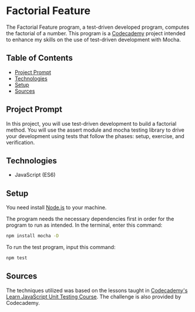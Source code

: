 # **Factorial Feature**

The Factorial Feature program, a test-driven developed program, computes the factorial of a number. This program is a [Codecademy](https://www.codecademy.com/learn/learn-javascript-unit-testing) project intended to enhance my skills on the use of test-driven development with Mocha.

## Table of Contents

- [Project Prompt](#project-prompt)
- [Technologies](#technologies)
- [Setup](#setup)
- [Sources](#sources)

## Project Prompt

In this project, you will use test-driven development to build a factorial method. You will use the assert module and mocha testing library to drive your development using tests that follow the phases: setup, exercise, and verification.

## Technologies

- JavaScript (ES6)

## Setup

You need install [Node.js](https://nodejs.org/en/download/) to your machine.

The program needs the necessary dependencies first in order for the program to run as intended. In the terminal, enter this command:

```bash
npm install mocha -D
```

To run the test program, input this command:

```bash
npm test
```

## Sources

The techniques utilized was based on the lessons taught in [Codecademy's Learn JavaScript Unit Testing Course](https://www.codecademy.com/learn/learn-javascript-unit-testing). The challenge is also provided by Codecademy.
